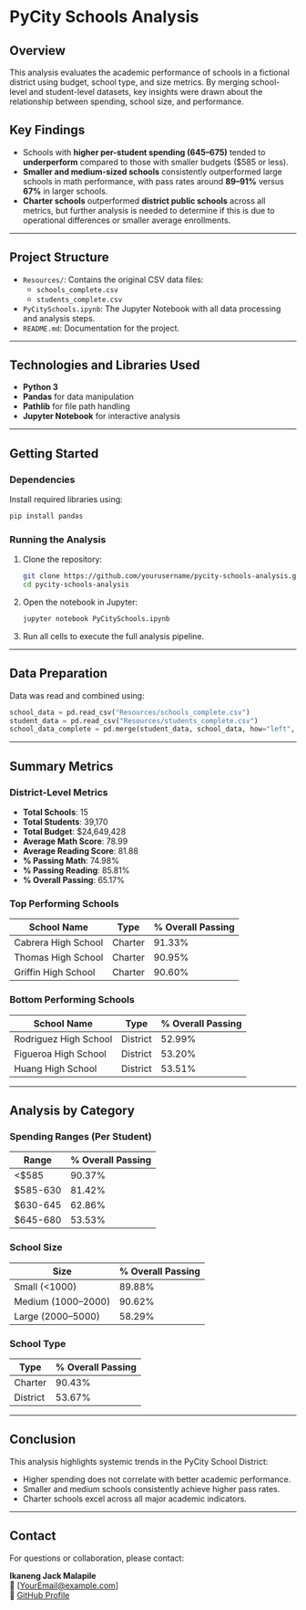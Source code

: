 
# PyCity Schools Analysis

## Overview

This analysis evaluates the academic performance of schools in a fictional district using budget, school type, and size metrics. By merging school-level and student-level datasets, key insights were drawn about the relationship between spending, school size, and performance.

## Key Findings

- Schools with **higher per-student spending ($645–$675)** tended to **underperform** compared to those with smaller budgets ($585 or less).
- **Smaller and medium-sized schools** consistently outperformed large schools in math performance, with pass rates around **89–91%** versus **67%** in larger schools.
- **Charter schools** outperformed **district public schools** across all metrics, but further analysis is needed to determine if this is due to operational differences or smaller average enrollments.

---

## Project Structure

- `Resources/`: Contains the original CSV data files:
  - `schools_complete.csv`
  - `students_complete.csv`
- `PyCitySchools.ipynb`: The Jupyter Notebook with all data processing and analysis steps.
- `README.md`: Documentation for the project.

---

## Technologies and Libraries Used

- **Python 3**
- **Pandas** for data manipulation
- **Pathlib** for file path handling
- **Jupyter Notebook** for interactive analysis

---

## Getting Started

### Dependencies

Install required libraries using:

```bash
pip install pandas
```

### Running the Analysis

1. Clone the repository:
   ```bash
   git clone https://github.com/yourusername/pycity-schools-analysis.git
   cd pycity-schools-analysis
   ```

2. Open the notebook in Jupyter:
   ```bash
   jupyter notebook PyCitySchools.ipynb
   ```

3. Run all cells to execute the full analysis pipeline.

---

## Data Preparation

Data was read and combined using:

```python
school_data = pd.read_csv("Resources/schools_complete.csv")
student_data = pd.read_csv("Resources/students_complete.csv")
school_data_complete = pd.merge(student_data, school_data, how="left", on="school_name")
```

---

## Summary Metrics

### District-Level Metrics

- **Total Schools**: 15
- **Total Students**: 39,170
- **Total Budget**: $24,649,428
- **Average Math Score**: 78.99
- **Average Reading Score**: 81.88
- **% Passing Math**: 74.98%
- **% Passing Reading**: 85.81%
- **% Overall Passing**: 65.17%

### Top Performing Schools

| School Name           | Type     | % Overall Passing |
|----------------------|----------|-------------------|
| Cabrera High School  | Charter  | 91.33%            |
| Thomas High School   | Charter  | 90.95%            |
| Griffin High School  | Charter  | 90.60%            |

### Bottom Performing Schools

| School Name             | Type     | % Overall Passing |
|------------------------|----------|-------------------|
| Rodriguez High School  | District | 52.99%            |
| Figueroa High School   | District | 53.20%            |
| Huang High School      | District | 53.51%            |

---

## Analysis by Category

### Spending Ranges (Per Student)

| Range      | % Overall Passing |
|------------|-------------------|
| <$585      | 90.37%            |
| $585-630   | 81.42%            |
| $630-645   | 62.86%            |
| $645-680   | 53.53%            |

### School Size

| Size            | % Overall Passing |
|-----------------|-------------------|
| Small (<1000)   | 89.88%            |
| Medium (1000–2000) | 90.62%        |
| Large (2000–5000)  | 58.29%        |

### School Type

| Type     | % Overall Passing |
|----------|-------------------|
| Charter  | 90.43%            |
| District | 53.67%            |

---

## Conclusion

This analysis highlights systemic trends in the PyCity School District:
- Higher spending does not correlate with better academic performance.
- Smaller and medium schools consistently achieve higher pass rates.
- Charter schools excel across all major academic indicators.

---

## Contact

For questions or collaboration, please contact:

**Ikaneng Jack Malapile**  
📧 [YourEmail@example.com]  
🔗 [GitHub Profile](https://github.com/yourusername)
